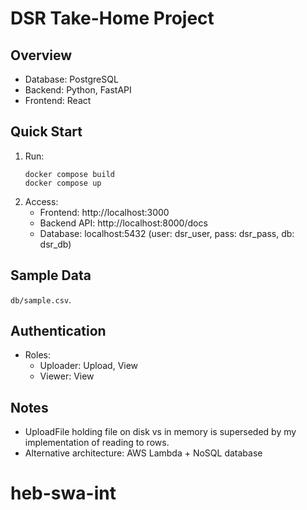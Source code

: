 # DSR Take-Home Project

## Overview
- Database: PostgreSQL
- Backend: Python, FastAPI
- Frontend: React

## Quick Start
1. Run:
	```
	docker compose build
	docker compose up
	```
2. Access:
	- Frontend: http://localhost:3000
	- Backend API: http://localhost:8000/docs
	- Database: localhost:5432 (user: dsr_user, pass: dsr_pass, db: dsr_db) 

## Sample Data
`db/sample.csv`.

## Authentication
- Roles:
	- Uploader: Upload, View
	- Viewer: View

## Notes
- UploadFile holding file on disk vs in memory is superseded by my implementation of reading to rows.
- Alternative architecture: AWS Lambda + NoSQL database

# heb-swa-int